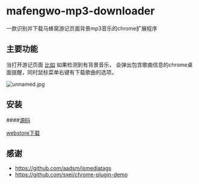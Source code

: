 # mafengwo-mp3-downloader

一款识别并下载马蜂窝游记页面背景mp3音乐的chrome扩展程序

## 主要功能

当打开游记页面 [比如](http://www.mafengwo.cn/i/8134474.html) 如果检测到有背景音乐，
会弹出包含歌曲信息的chrome桌面提醒，同时鼠标菜单右键有下载歌曲的选项。

![unnamed.jpg](https://hexo-blog.pek3b.qingstor.com/upload_images/71414-a47fc04551208305.jpg?imageMogr2/auto-orient/strip%7CimageView2/2/w/1240)


## 安装

####[源码](https://github.com/mafeifan/mafengwo-mp3-downloader)

[webstore下载](https://chrome.google.com/webstore/detail/mafengwo-mp3-downloader/olngcgpfadeplnlikpbklbgbkahhgccp?hl=en-US&gl=CA)

## 感谢
* https://github.com/aadsm/jsmediatags 
* https://github.com/sxei/chrome-plugin-demo
